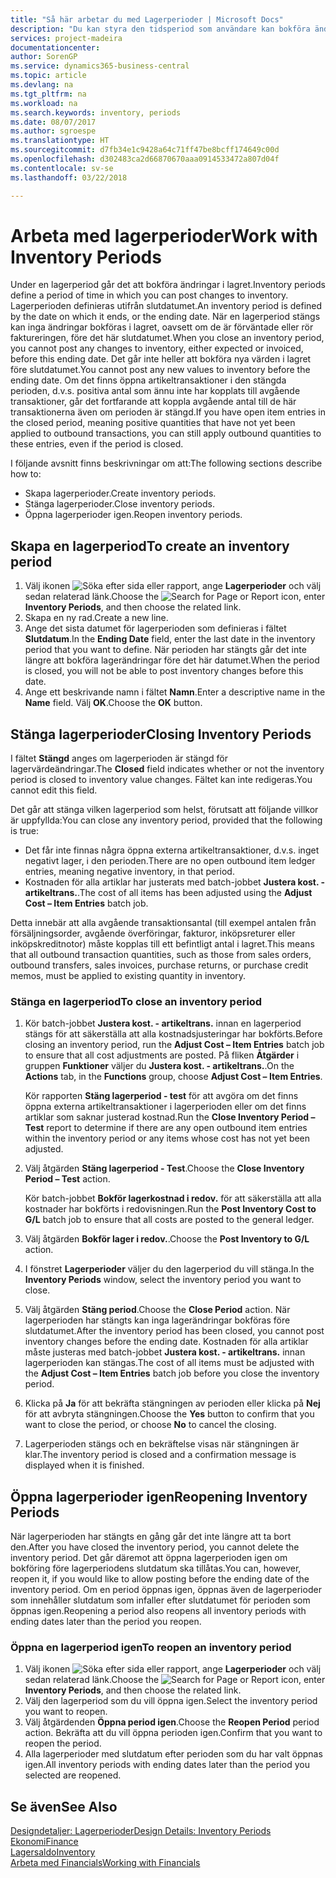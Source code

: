 ```yaml
---
title: "Så här arbetar du med Lagerperioder | Microsoft Docs"
description: "Du kan styra den tidsperiod som användare kan bokföra ändringar i lagret genom att definiera lagerperioder."
services: project-madeira
documentationcenter: 
author: SorenGP
ms.service: dynamics365-business-central
ms.topic: article
ms.devlang: na
ms.tgt_pltfrm: na
ms.workload: na
ms.search.keywords: inventory, periods
ms.date: 08/07/2017
ms.author: sgroespe
ms.translationtype: HT
ms.sourcegitcommit: d7fb34e1c9428a64c71ff47be8bcff174649c00d
ms.openlocfilehash: d302483ca2d66870670aaa0914533472a807d04f
ms.contentlocale: sv-se
ms.lasthandoff: 03/22/2018

---
```

# <a name="work-with-inventory-periods"></a><span data-ttu-id="de408-103">Arbeta med lagerperioder</span><span class="sxs-lookup"><span data-stu-id="de408-103">Work with Inventory Periods</span></span>
<span data-ttu-id="de408-104">Under en lagerperiod går det att bokföra ändringar i lagret.</span><span class="sxs-lookup"><span data-stu-id="de408-104">Inventory periods define a period of time in which you can post changes to inventory.</span></span> <span data-ttu-id="de408-105">Lagerperioden definieras utifrån slutdatumet.</span><span class="sxs-lookup"><span data-stu-id="de408-105">An inventory period is defined by the date on which it ends, or the ending date.</span></span> <span data-ttu-id="de408-106">När en lagerperiod stängs kan inga ändringar bokföras i lagret, oavsett om de är förväntade eller rör faktureringen, före det här slutdatumet.</span><span class="sxs-lookup"><span data-stu-id="de408-106">When you close an inventory period, you cannot post any changes to inventory, either expected or invoiced, before this ending date.</span></span> <span data-ttu-id="de408-107">Det går inte heller att bokföra nya värden i lagret före slutdatumet.</span><span class="sxs-lookup"><span data-stu-id="de408-107">You cannot post any new values to inventory before the ending date.</span></span> <span data-ttu-id="de408-108">Om det finns öppna artikeltransaktioner i den stängda perioden, d.v.s. positiva antal som ännu inte har kopplats till avgående transaktioner, går det fortfarande att koppla avgående antal till de här transaktionerna även om perioden är stängd.</span><span class="sxs-lookup"><span data-stu-id="de408-108">If you have open item entries in the closed period, meaning positive quantities that have not yet been applied to outbound transactions, you can still apply outbound quantities to these entries, even if the period is closed.</span></span>  

<span data-ttu-id="de408-109">I följande avsnitt finns beskrivningar om att:</span><span class="sxs-lookup"><span data-stu-id="de408-109">The following sections describe how to:</span></span>  

* <span data-ttu-id="de408-110">Skapa lagerperioder.</span><span class="sxs-lookup"><span data-stu-id="de408-110">Create inventory periods.</span></span>  
* <span data-ttu-id="de408-111">Stänga lagerperioder.</span><span class="sxs-lookup"><span data-stu-id="de408-111">Close inventory periods.</span></span>  
* <span data-ttu-id="de408-112">Öppna lagerperioder igen.</span><span class="sxs-lookup"><span data-stu-id="de408-112">Reopen inventory periods.</span></span>  

## <a name="to-create-an-inventory-period"></a><span data-ttu-id="de408-113">Skapa en lagerperiod</span><span class="sxs-lookup"><span data-stu-id="de408-113">To create an inventory period</span></span>  
1. <span data-ttu-id="de408-114">Välj ikonen ![Söka efter sida eller rapport](media/ui-search/search_small.png "Ikonen Söka efter sida eller rapport"), ange **Lagerperioder** och välj sedan relaterad länk.</span><span class="sxs-lookup"><span data-stu-id="de408-114">Choose the ![Search for Page or Report](media/ui-search/search_small.png "Search for Page or Report icon") icon, enter **Inventory Periods**, and then choose the related link.</span></span>  
2. <span data-ttu-id="de408-115">Skapa en ny rad.</span><span class="sxs-lookup"><span data-stu-id="de408-115">Create a new line.</span></span>  
3. <span data-ttu-id="de408-116">Ange det sista datumet för lagerperioden som definieras i fältet **Slutdatum**.</span><span class="sxs-lookup"><span data-stu-id="de408-116">In the **Ending Date** field, enter the last date in the inventory period that you want to define.</span></span> <span data-ttu-id="de408-117">När perioden har stängts går det inte längre att bokföra lagerändringar före det här datumet.</span><span class="sxs-lookup"><span data-stu-id="de408-117">When the period is closed, you will not be able to post inventory changes before this date.</span></span>  
4. <span data-ttu-id="de408-118">Ange ett beskrivande namn i fältet **Namn**.</span><span class="sxs-lookup"><span data-stu-id="de408-118">Enter a descriptive name in the **Name** field.</span></span> <span data-ttu-id="de408-119">Välj **OK**.</span><span class="sxs-lookup"><span data-stu-id="de408-119">Choose the **OK** button.</span></span>  

## <a name="closing-inventory-periods"></a><span data-ttu-id="de408-120">Stänga lagerperioder</span><span class="sxs-lookup"><span data-stu-id="de408-120">Closing Inventory Periods</span></span>  
<span data-ttu-id="de408-121">I fältet **Stängd** anges om lagerperioden är stängd för lagervärdeändringar.</span><span class="sxs-lookup"><span data-stu-id="de408-121">The **Closed** field indicates whether or not the inventory period is closed to inventory value changes.</span></span> <span data-ttu-id="de408-122">Fältet kan inte redigeras.</span><span class="sxs-lookup"><span data-stu-id="de408-122">You cannot edit this field.</span></span>  

<span data-ttu-id="de408-123">Det går att stänga vilken lagerperiod som helst, förutsatt att följande villkor är uppfyllda:</span><span class="sxs-lookup"><span data-stu-id="de408-123">You can close any inventory period, provided that the following is true:</span></span>  

* <span data-ttu-id="de408-124">Det får inte finnas några öppna externa artikeltransaktioner, d.v.s. inget negativt lager, i den perioden.</span><span class="sxs-lookup"><span data-stu-id="de408-124">There are no open outbound item ledger entries, meaning negative inventory, in that period.</span></span>  
* <span data-ttu-id="de408-125">Kostnaden för alla artiklar har justerats med batch-jobbet **Justera kost. - artikeltrans.**.</span><span class="sxs-lookup"><span data-stu-id="de408-125">The cost of all items has been adjusted using the **Adjust Cost – Item Entries** batch job.</span></span>  

<span data-ttu-id="de408-126">Detta innebär att alla avgående transaktionsantal (till exempel antalen från försäljningsorder, avgående överföringar, fakturor, inköpsreturer eller inköpskreditnotor) måste kopplas till ett befintligt antal i lagret.</span><span class="sxs-lookup"><span data-stu-id="de408-126">This means that all outbound transaction quantities, such as those from sales orders, outbound transfers, sales invoices, purchase returns, or purchase credit memos, must be applied to existing quantity in inventory.</span></span>  

### <a name="to-close-an-inventory-period"></a><span data-ttu-id="de408-127">Stänga en lagerperiod</span><span class="sxs-lookup"><span data-stu-id="de408-127">To close an inventory period</span></span>  
1. <span data-ttu-id="de408-128">Kör batch-jobbet **Justera kost. - artikeltrans.** innan en lagerperiod stängs för att säkerställa att alla kostnadsjusteringar har bokförts.</span><span class="sxs-lookup"><span data-stu-id="de408-128">Before closing an inventory period, run the **Adjust Cost – Item Entries** batch job to ensure that all cost adjustments are posted.</span></span> <span data-ttu-id="de408-129">På fliken **Åtgärder** i gruppen **Funktioner** väljer du **Justera kost. - artikeltrans.**.</span><span class="sxs-lookup"><span data-stu-id="de408-129">On the **Actions** tab, in the **Functions** group, choose **Adjust Cost – Item Entries**.</span></span>  

     <span data-ttu-id="de408-130">Kör rapporten **Stäng lagerperiod - test** för att avgöra om det finns öppna externa artikeltransaktioner i lagerperioden eller om det finns artiklar som saknar justerad kostnad.</span><span class="sxs-lookup"><span data-stu-id="de408-130">Run the **Close Inventory Period – Test** report to determine if there are any open outbound item entries within the inventory period or any items whose cost has not yet been adjusted.</span></span>  
2. <span data-ttu-id="de408-131">Välj åtgärden **Stäng lagerperiod - Test**.</span><span class="sxs-lookup"><span data-stu-id="de408-131">Choose the **Close Inventory Period – Test** action.</span></span>  

     <span data-ttu-id="de408-132">Kör batch-jobbet **Bokför lagerkostnad i redov.** för att säkerställa att alla kostnader har bokförts i redovisningen.</span><span class="sxs-lookup"><span data-stu-id="de408-132">Run the **Post Inventory Cost to G/L** batch job to ensure that all costs are posted to the general ledger.</span></span>  
3. <span data-ttu-id="de408-133">Välj åtgärden **Bokför lager i redov.**.</span><span class="sxs-lookup"><span data-stu-id="de408-133">Choose the **Post Inventory to G/L** action.</span></span>  
4. <span data-ttu-id="de408-134">I fönstret **Lagerperioder** väljer du den lagerperiod du vill stänga.</span><span class="sxs-lookup"><span data-stu-id="de408-134">In the **Inventory Periods** window, select the inventory period you want to close.</span></span>  
5. <span data-ttu-id="de408-135">Välj åtgärden **Stäng period**.</span><span class="sxs-lookup"><span data-stu-id="de408-135">Choose the **Close Period** action.</span></span> <span data-ttu-id="de408-136">När lagerperioden har stängts kan inga lagerändringar bokföras före slutdatumet.</span><span class="sxs-lookup"><span data-stu-id="de408-136">After the inventory period has been closed, you cannot post inventory changes before the ending date.</span></span> <span data-ttu-id="de408-137">Kostnaden för alla artiklar måste justeras med batch-jobbet **Justera kost. - artikeltrans.** innan lagerperioden kan stängas.</span><span class="sxs-lookup"><span data-stu-id="de408-137">The cost of all items must be adjusted with the **Adjust Cost – Item Entries** batch job before you close the inventory period.</span></span>  
6. <span data-ttu-id="de408-138">Klicka på **Ja** för att bekräfta stängningen av perioden eller klicka på **Nej** för att avbryta stängningen.</span><span class="sxs-lookup"><span data-stu-id="de408-138">Choose the **Yes** button to confirm that you want to close the period, or choose **No** to cancel the closing.</span></span>  
7. <span data-ttu-id="de408-139">Lagerperioden stängs och en bekräftelse visas när stängningen är klar.</span><span class="sxs-lookup"><span data-stu-id="de408-139">The inventory period is closed and a confirmation message is displayed when it is finished.</span></span>  

## <a name="reopening-inventory-periods"></a><span data-ttu-id="de408-140">Öppna lagerperioder igen</span><span class="sxs-lookup"><span data-stu-id="de408-140">Reopening Inventory Periods</span></span>  
<span data-ttu-id="de408-141">När lagerperioden har stängts en gång går det inte längre att ta bort den.</span><span class="sxs-lookup"><span data-stu-id="de408-141">After you have closed the inventory period, you cannot delete the inventory period.</span></span> <span data-ttu-id="de408-142">Det går däremot att öppna lagerperioden igen om bokföring före lagerperiodens slutdatum ska tillåtas.</span><span class="sxs-lookup"><span data-stu-id="de408-142">You can, however, reopen it, if you would like to allow posting before the ending date of the inventory period.</span></span> <span data-ttu-id="de408-143">Om en period öppnas igen, öppnas även de lagerperioder som innehåller slutdatum som infaller efter slutdatumet för perioden som öppnas igen.</span><span class="sxs-lookup"><span data-stu-id="de408-143">Reopening a period also reopens all inventory periods with ending dates later than the period you reopen.</span></span>  

### <a name="to-reopen-an-inventory-period"></a><span data-ttu-id="de408-144">Öppna en lagerperiod igen</span><span class="sxs-lookup"><span data-stu-id="de408-144">To reopen an inventory period</span></span>  
1. <span data-ttu-id="de408-145">Välj ikonen ![Söka efter sida eller rapport](media/ui-search/search_small.png "Ikonen Söka efter sida eller rapport"), ange **Lagerperioder** och välj sedan relaterad länk.</span><span class="sxs-lookup"><span data-stu-id="de408-145">Choose the ![Search for Page or Report](media/ui-search/search_small.png "Search for Page or Report icon") icon, enter **Inventory Periods**, and then choose the related link.</span></span>  
2. <span data-ttu-id="de408-146">Välj den lagerperiod som du vill öppna igen.</span><span class="sxs-lookup"><span data-stu-id="de408-146">Select the inventory period you want to reopen.</span></span>  
3. <span data-ttu-id="de408-147">Välj åtgärdenden **Öppna period igen**.</span><span class="sxs-lookup"><span data-stu-id="de408-147">Choose the **Reopen Period** period action.</span></span> <span data-ttu-id="de408-148">Bekräfta att du vill öppna perioden igen.</span><span class="sxs-lookup"><span data-stu-id="de408-148">Confirm that you want to reopen the period.</span></span>  
4. <span data-ttu-id="de408-149">Alla lagerperioder med slutdatum efter perioden som du har valt öppnas igen.</span><span class="sxs-lookup"><span data-stu-id="de408-149">All inventory periods with ending dates later than the period you selected are reopened.</span></span>  

## <a name="see-also"></a><span data-ttu-id="de408-150">Se även</span><span class="sxs-lookup"><span data-stu-id="de408-150">See Also</span></span>  
[<span data-ttu-id="de408-151">Designdetaljer: Lagerperioder</span><span class="sxs-lookup"><span data-stu-id="de408-151">Design Details: Inventory Periods</span></span>](design-details-inventory-periods.md)  
[<span data-ttu-id="de408-152">Ekonomi</span><span class="sxs-lookup"><span data-stu-id="de408-152">Finance</span></span>](finance.md)  
[<span data-ttu-id="de408-153">Lagersaldo</span><span class="sxs-lookup"><span data-stu-id="de408-153">Inventory</span></span>](inventory-manage-inventory.md)  
[<span data-ttu-id="de408-154">Arbeta med Financials</span><span class="sxs-lookup"><span data-stu-id="de408-154">Working with Financials</span></span>](ui-work-product.md)

